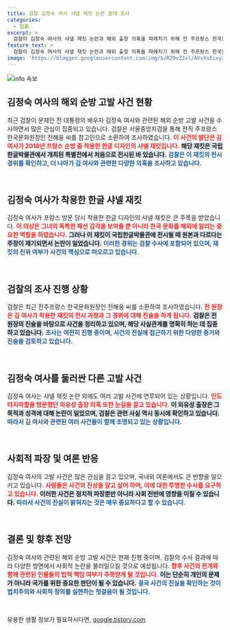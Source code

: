 ```yaml
---
title: 검찰 김정숙 여사 샤넬 재킷 논란 중대 조사
categories:
  - 법률
excerpt: >
  검찰이 김정숙 여사의 샤넬 재킷 논란과 해외 출장 의혹을 파헤치기 위해 전 주프랑스 한국문화원장을 조사했습니다. 진실의 실타래는 과연 어떤 모습일까요? 클릭해서 사건의 전말을 확인해보세요!
feature_text: >
  검찰이 김정숙 여사의 샤넬 재킷 논란과 해외 출장 의혹을 파헤치기 위해 전 주프랑스 한국문화원장을 조사했습니다. 진실의 실타래는 과연 어떤 모습일까요? 클릭해서 사건의 전말을 확인해보세요!
image: 'https://blogger.googleusercontent.com/img/b/R29vZ2xl/AVvXsEixyZcFfHzMRdzZMjFBmAUKJYCLCGyLL1o632UiGVXcaFdKo_bkvkuCioo0uUKlGfBVcT3P84aROyZIXSBEx3Aw5nCQ3pTgDom1WDC4m8eifvWiAmWEEVb4x6G_l8C0QH225ldMjyaFvpxGEBGNO37VmDTDMHGhJPq73UglMfDca1-0aw/s1600/blogspot.png'
---
```


<p><img src="https://blogger.googleusercontent.com/img/b/R29vZ2xl/AVvXsEixyZcFfHzMRdzZMjFBmAUKJYCLCGyLL1o632UiGVXcaFdKo_bkvkuCioo0uUKlGfBVcT3P84aROyZIXSBEx3Aw5nCQ3pTgDom1WDC4m8eifvWiAmWEEVb4x6G_l8C0QH225ldMjyaFvpxGEBGNO37VmDTDMHGhJPq73UglMfDca1-0aw/s1600/blogspot.png" alt="info 속보" /></p>

<h2 data-ke-size="size26">김정숙 여사의 해외 순방 고발 사건 현황</h2>

<p data-ke-size="size16">최근 검찰이 문재인 전 대통령의 배우자 김정숙 여사와 관련된 해외 순방 고발 사건을 수사하면서 많은 관심이 집중되고 있습니다. 검찰은 서울중앙지검을 통해 전직 주프랑스 한국문화원장인 전해웅 씨를 참고인으로 소환하여 조사하였습니다. <b><span style="color: #ee2323;">이 사건의 발단은 김 여사가 2018년 프랑스 순방 중 착용한 한글 디자인의 샤넬 재킷입니다.</span></b> <b><span style="background-color: #21538527;">해당 재킷은 국립한글박물관에서 개최된 특별전에서 처음으로 전시된 바 있습니다.</span></b>  <b><span style="color: #1a5490;">검찰은 이 재킷의 전시 경위를 확인하고, 더 나아가 김 여사와 관련한 다양한 의혹을 조사하고 있습니다.</span></b> </p>

<p data-ke-size="size16">&nbsp;</p>

<h2 data-ke-size="size26">김정숙 여사가 착용한 한글 샤넬 재킷</h2>

<p data-ke-size="size16">김정숙 여사가 프랑스 방문 당시 착용한 한글 디자인의 샤넬 재킷은 큰 주목을 받았습니다. <b><span style="color: #ee2323;">이 의상은 그녀의 독특한 패션 감각을 보여줄 뿐 아니라 한국 문화를 해외에 알리는 중요한 역할을 하였습니다.</span></b> <b><span style="background-color: #21538527;">그러나 이 재킷이 국립한글박물관에 전시될 때 원본과 다르다는 주장이 제기되면서 논란이 일었습니다.</span></b> <b><span style="color: #1a5490;">이러한 경위는 검찰 수사에 포함되어 있으며, 재킷의 진위 여부가 사건의 핵심으로 떠오르고 있습니다.</span></b> </p>

<p data-ke-size="size16">&nbsp;</p>

<h2 data-ke-size="size26">검찰의 조사 진행 상황</h2>

<p data-ke-size="size16">검찰은 최근 전주프랑스 한국문화원장인 전해웅 씨를 소환하여 조사하였습니다. <b><span style="color: #ee2323;">전 원장은 김 여사가 착용한 재킷의 전시 과정과 그 경위에 대해 진술을 하게 됩니다.</span></b> <b><span style="background-color: #21538527;">검찰은 전 원장의 진술을 바탕으로 사건을 정리하고 있으며, 해당 사실관계를 명확히 하는 데 집중하고 있습니다.</span></b> <b><span style="color: #1a5490;">조사는 여전히 진행 중이며, 사건의 진실에 접근하기 위한 다양한 증거와 진술을 검토하고 있습니다.</span></b> </p>

<p data-ke-size="size16">&nbsp;</p>

<h2 data-ke-size="size26">김정숙 여사를 둘러싼 다른 고발 사건</h2>

<p data-ke-size="size16">김정숙 여사는 샤넬 재킷 논란 외에도 여러 고발 사건에 연루되어 있는 상황입니다. <b><span style="color: #ee2323;">인도 타지마할을 방문했던 외유성 출장 의혹 또한 눈길을 끌고 있습니다.</span></b> <b><span style="background-color: #21538527;">이 외유성 출장은 그 목적과 성격에 대해 논란이 일었으며, 검찰은 관련 사실 역시 동시에 확인하고 있습니다.</span></b> <b><span style="color: #1a5490;">따라서 김 여사와 관련된 여러 사건들이 함께 조명되고 있는 상황입니다.</span></b> </p>

<p data-ke-size="size16">&nbsp;</p>

<h2 data-ke-size="size26">사회적 파장 및 여론 반응</h2>

<p data-ke-size="size16">김정숙 여사의 고발 사건은 많은 관심을 끌고 있으며, 국내외 여론에서도 큰 반향을 일으키고 있습니다. <b><span style="color: #ee2323;">사람들은 사건의 진상을 알고 싶어 하며, 이에 대한 투명한 수사를 요구하고 있습니다.</span></b> <b><span style="background-color: #21538527;">이러한 사건은 정치적 파장뿐만 아니라 사회 전반에 영향을 미칠 수 있습니다.</span></b> <b><span style="color: #1a5490;">따라서 사건의 진실이 밝혀지는 것은 매우 중요하다고 할 수 있습니다.</span></b></p>

<p data-ke-size="size16">&nbsp;</p>

<h2 data-ke-size="size26">결론 및 향후 전망</h2>

<p data-ke-size="size16">김정숙 여사와 관련된 해외 순방 고발 사건은 현재 진행 중이며, 검찰의 수사 결과에 따라 다양한 방면에서 사회적 논란을 불러일으킬 것으로 예상됩니다. <b><span style="color: #ee2323;">향후 사건의 전개와 함께 관련된 인물들의 법적 책임 여부가 주목받게 될 것입니다.</span></b> <b><span style="background-color: #21538527;">이는 단순히 개인의 문제가 아니라 국가를 위한 중요한 판단이 될 수 있습니다.</span></b> <b><span style="color: #1a5490;">결국 사건의 진실을 확인하는 것이 법치주의와 사회적 정의를 실현하는 첫걸음이 될 것입니다.</span></b></p>

<p data-ke-size="size16">&nbsp;</p>
유용한 생활 정보가 필요하시다면, <a href="https://qoogle.tistory.com" rel="dofollow">qoogle.tistory.com</a>


